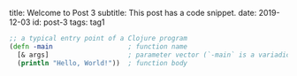 title: Welcome to Post 3
subtitle: This post has a code snippet.
date: 2019-12-03
id: post-3
tags: tag1

```clojure
;; a typical entry point of a Clojure program
(defn -main                   ; function name
  [& args]                    ; parameter vector (`-main` is a variadic function)
  (println "Hello, World!"))  ; function body
```
